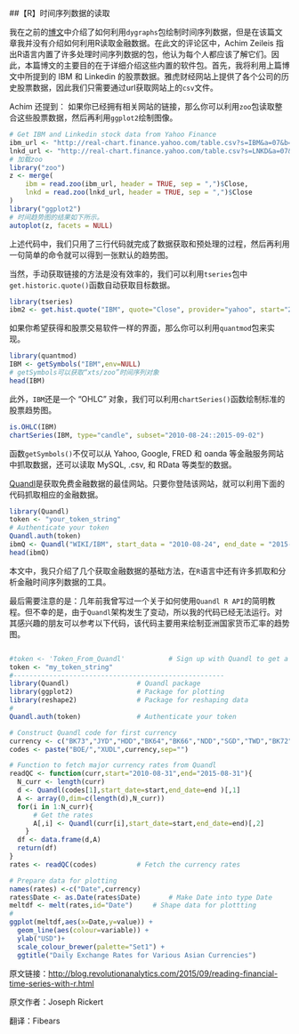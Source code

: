 ##【R】时间序列数据的读取

我在之前的[博文](http://blog.revolutionanalytics.com/2015/08/plotting-time-series-in-r.html)中介绍了如何利用`dygraphs`包绘制时间序列数据，但是在该篇文章我并没有介绍如何利用R读取金融数据。在此文的评论区中，Achim Zeileis 指出R语言内置了许多处理时间序列数据的包，他认为每个人都应该了解它们。因此，本篇博文的主要目的在于详细介绍这些内置的软件包。首先，我将利用上篇博文中所提到的 IBM 和 Linkedin 的股票数据。雅虎财经网站上提供了各个公司的历史股票数据，因此我们只需要通过url获取网站上的`csv`文件。

Achim 还提到：
	如果你已经拥有相关网站的链接，那么你可以利用`zoo`包读取整合这些股票数据，然后再利用`ggplot2`绘制图像。

```r
# Get IBM and Linkedin stock data from Yahoo Finance
ibm_url <- "http://real-chart.finance.yahoo.com/table.csv?s=IBM&a=07&b=24&c=2010&d=07&e=24&f=2015&g=d&ignore=.csv"
lnkd_url <- "http://real-chart.finance.yahoo.com/table.csv?s=LNKD&a=07&b=24&c=2010&d=07&e=24&f=2015&g=d&ignore=.csv"
# 加载zoo
library("zoo")
z <- merge(
	ibm = read.zoo(ibm_url, header = TRUE, sep = ",")$Close,
	lnkd = read.zoo(lnkd_url, header = TRUE, sep = ",")$Close
)
library("ggplot2")
# 时间趋势图的结果如下所示。
autoplot(z, facets = NULL)
```

上述代码中，我们只用了三行代码就完成了数据获取和预处理的过程，然后再利用一句简单的命令就可以得到一张默认的趋势图。

当然，手动获取链接的方法是没有效率的，我们可以利用`tseries`包中`get.historic.quote()`函数自动获取目标数据。

```r
library(tseries)
ibm2 <- get.hist.quote("IBM", quote="Close", provider="yahoo", start="2010-08-24", end="2015-09-02",retclass="zoo")
```

如果你希望获得和股票交易软件一样的界面，那么你可以利用`quantmod`包来实现。

```r
library(quantmod)
IBM <- getSymbols("IBM",env=NULL)
# getSymbols可以获取“xts/zoo”时间序列对象
head(IBM)
```

此外，`IBM`还是一个 “OHLC” 对象，我们可以利用`chartSeries()`函数绘制标准的股票趋势图。

```r
is.OHLC(IBM)
chartSeries(IBM, type="candle", subset="2010-08-24::2015-09-02")
```

函数`getSymbols()`不仅可以从 Yahoo, Google, FRED 和 oanda 等金融服务网站中抓取数据，还可以读取 MySQL, .csv, 和 RData 等类型的数据。

[Quandl](https://www.quandl.com)是获取免费金融数据的最佳网站。只要你登陆该网站，就可以利用下面的代码抓取相应的金融数据。

```r
library(Quandl)
token <- "your_token_string"
# Authenticate your token
Quandl.auth(token) 
ibmQ <- Quandl("WIKI/IBM", start_data = "2010-08-24", end_date = "2015-09-03")
head(ibmQ)

```

本文中，我只介绍了几个获取金融数据的基础方法，在`R`语言中还有许多抓取和分析金融时间序列数据的工具。

最后需要注意的是：几年前我曾写过一个关于如何使用`Quandl R API`的简明教程。但不幸的是，由于`Quandl`架构发生了变动，所以我的代码已经无法运行。对其感兴趣的朋友可以参考以下代码，该代码主要用来绘制亚洲国家货币汇率的趋势图。

```r

#token <- 'Token_From_Quandl'			# Sign up with Quandl to get a token
token <- "my_token_string"
#-----------------------------------------------------
library(Quandl)					# Quandl package
library(ggplot2)				# Package for plotting
library(reshape2)				# Package for reshaping data
#
Quandl.auth(token)				# Authenticate your token

# Construct Quandl code for first currency
currency <- c("BK73","JYD","HDD","BK64","BK66","NDD","SGD","TWD","BK72")
codes <- paste("BOE/","XUDL",currency,sep="")

# Function to fetch major currency rates from Quandl
readQC <- function(curr,start="2010-08-31",end="2015-08-31"){
  N_curr <- length(curr)
  d <- Quandl(codes[1],start_date=start,end_date=end )[,1]
  A <- array(0,dim=c(length(d),N_curr))
  for(i in 1:N_curr){
      # Get the rates
      A[,i] <- Quandl(curr[i],start_date=start,end_date=end)[,2]
    }
  df <- data.frame(d,A)
  return(df)
}
rates <- readQC(codes)			# Fetch the currency rates

# Prepare data for plotting
names(rates) <-c("Date",currency)
rates$Date <- as.Date(rates$Date)		# Make Date into type Date
meltdf <- melt(rates,id="Date")		# Shape data for plottting
#
ggplot(meltdf,aes(x=Date,y=value)) + 
  geom_line(aes(colour=variable)) +
  ylab("USD")+
  scale_colour_brewer(palette="Set1") +
  ggtitle("Daily Exchange Rates for Various Asian Currencies") 

```

原文链接：http://blog.revolutionanalytics.com/2015/09/reading-financial-time-series-with-r.html

原文作者：Joseph Rickert

翻译：Fibears




